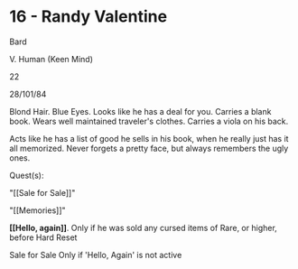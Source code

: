 # 16 - Randy Valentine

Bard

V. Human (Keen Mind)

22

28/101/84

Blond Hair. Blue Eyes. Looks like he has a deal for you. Carries a blank book. Wears well maintained traveler's clothes. Carries a viola on his back.

  

Acts like he has a list of good he sells in his book, when he really just has it all memorized. Never forgets a pretty face, but always remembers the ugly ones.

  

Quest(s):

"[[Sale for Sale]]"

"[[Memories]]"

  

**[[Hello, again]]**. Only if he was sold any cursed items of Rare, or higher, before Hard Reset

Sale for Sale Only if 'Hello, Again' is not active

  
